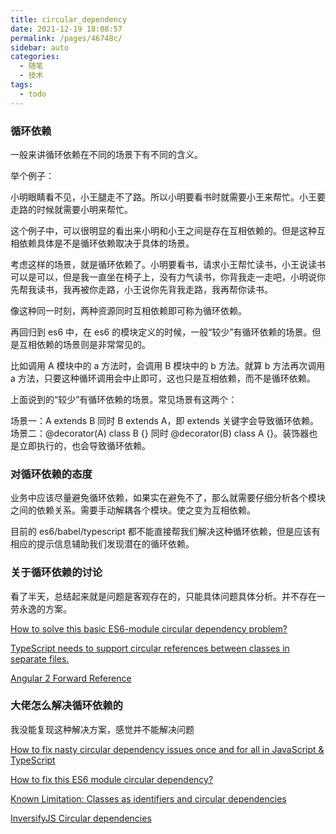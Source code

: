 ```yaml
---
title: circular_dependency
date: 2021-12-19 18:08:57
permalink: /pages/46748c/
sidebar: auto
categories: 
  - 随笔
  - 技术
tags: 
  - todo
---
```


### 循环依赖

一般来讲循环依赖在不同的场景下有不同的含义。

举个例子：

小明眼睛看不见，小王腿走不了路。所以小明要看书时就需要小王来帮忙。小王要走路的时候就需要小明来帮忙。

这个例子中，可以很明显的看出来小明和小王之间是存在互相依赖的。但是这种互相依赖具体是不是循环依赖取决于具体的场景。

考虑这样的场景，就是循环依赖了。小明要看书，请求小王帮忙读书，小王说读书可以是可以，但是我一直坐在椅子上，没有力气读书，你背我走一走吧，小明说你先帮我读书，我再被你走路，小王说你先背我走路，我再帮你读书。

像这种同一时刻，两种资源同时互相依赖即可称为循环依赖。

再回归到 es6 中，在 es6 的模块定义的时候，一般“较少”有循环依赖的场景。但是互相依赖的场景则是非常常见的。

比如调用 A 模块中的 a 方法时，会调用 B 模块中的 b 方法。就算 b 方法再次调用 a 方法，只要这种循环调用会中止即可，这也只是互相依赖，而不是循环依赖。

上面说到的“较少”有循环依赖的场景。常见场景有这两个：

场景一：A extends B 同时 B extends A，即 extends 关键字会导致循环依赖。
场景二：@decorator(A) class B {} 同时 @decorator(B) class A {}。装饰器也是立即执行的，也会导致循环依赖。

### 对循环依赖的态度

业务中应该尽量避免循环依赖，如果实在避免不了，那么就需要仔细分析各个模块之间的依赖关系。需要手动解耦各个模块。使之变为互相依赖。

目前的 es6/babel/typescript 都不能直接帮我们解决这种循环依赖，但是应该有相应的提示信息辅助我们发现潜在的循环依赖。

### 关于循环依赖的讨论

看了半天，总结起来就是问题是客观存在的，只能具体问题具体分析。并不存在一劳永逸的方案。

[How to solve this basic ES6-module circular dependency problem?](https://esdiscuss.org/topic/how-to-solve-this-basic-es6-module-circular-dependency-problem)

[TypeScript needs to support circular references between classes in separate files.](https://github.com/Microsoft/TypeScript/issues/20361)

[Angular 2 Forward Reference](https://segmentfault.com/a/1190000008626276)

### 大佬怎么解决循环依赖的

我没能复现这种解决方案，感觉并不能解决问题

[How to fix nasty circular dependency issues once and for all in JavaScript & TypeScript](https://medium.com/visual-development/how-to-fix-nasty-circular-dependency-issues-once-and-for-all-in-javascript-typescript-a04c987cf0de)

[How to fix this ES6 module circular dependency?](https://stackoverflow.com/questions/38841469/how-to-fix-this-es6-module-circular-dependency)

[Known Limitation: Classes as identifiers and circular dependencies](https://github.com/inversify/InversifyJS/blob/master/wiki/classes_as_id.md#known-limitation-classes-as-identifiers-and-circular-dependencies)

[InversifyJS Circular dependencies](https://github.com/inversify/InversifyJS/blob/master/wiki/circular_dependencies.md)

